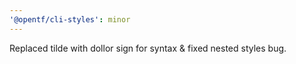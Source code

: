 ```yaml
---
'@opentf/cli-styles': minor
---
```


Replaced tilde with dollor sign for syntax & fixed nested styles bug.

